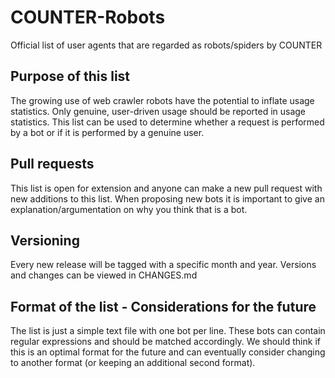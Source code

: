 # COUNTER-Robots
Official list of user agents that are regarded as robots/spiders by COUNTER

## Purpose of this list
The growing use of web crawler robots have the potential to inflate usage statistics. Only genuine, user-driven usage should be reported in usage statistics. This list can be used to determine whether a request is performed by a bot or if it is performed by a genuine user.

## Pull requests
This list is open for extension and anyone can make a new pull request with new additions to this list. When proposing new bots it is important to give an explanation/argumentation on why you think that is a bot.

## Versioning
Every new release will be tagged with a specific month and year. Versions and changes can be viewed in CHANGES.md

## Format of the list - Considerations for the future
The list is just a simple text file with one bot per line. These bots can contain regular expressions and should be matched accordingly. We should think if this is an optimal format for the future and can eventually consider changing to another format (or keeping an additional second format).



